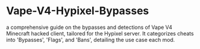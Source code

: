 # Vape-V4-Hypixel-Bypasses
a comprehensive guide on the bypasses and detections of Vape V4 Minecraft hacked client, tailored for the Hypixel server. It categorizes cheats into 'Bypasses', 'Flags', and 'Bans', detailing the use case each mod.
